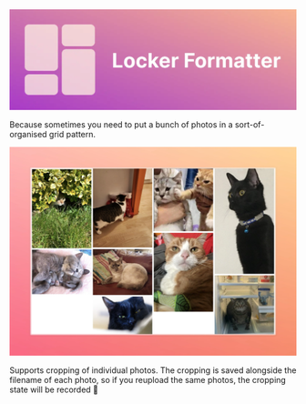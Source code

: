 <img src="static/banner.webp" />

Because sometimes you need to put a bunch of photos in a sort-of-organised grid pattern.

![alt text](docs/image.webp)

Supports cropping of individual photos. The cropping is saved alongside the filename of each photo, so if you reupload the same photos, the cropping state will be recorded 👀
